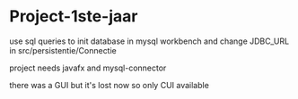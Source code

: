 # Project-1ste-jaar

use sql queries to init database in mysql workbench
and change JDBC_URL in src/persistentie/Connectie

project needs javafx and mysql-connector

there was a GUI but it's lost now so only CUI available
